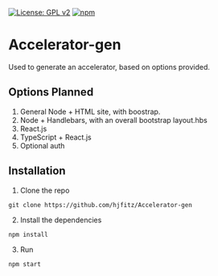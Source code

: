 [![License: GPL v2](https://img.shields.io/badge/License-GPL%20v2-blue.svg)](https://www.gnu.org/licenses/old-licenses/gpl-2.0.en.html) [![npm](https://img.shields.io/npm/v/npm.svg)]()
# Accelerator-gen
Used to generate an accelerator, based on options provided.

## Options Planned
1. General Node + HTML site, with boostrap.
2. Node + Handlebars, with an overall bootstrap layout.hbs
3. React.js
4. TypeScript + React.js
5. Optional auth

## Installation
1. Clone the repo

`git clone https://github.com/hjfitz/Accelerator-gen`

2. Install the dependencies

`npm install`

3. Run

`npm start`

